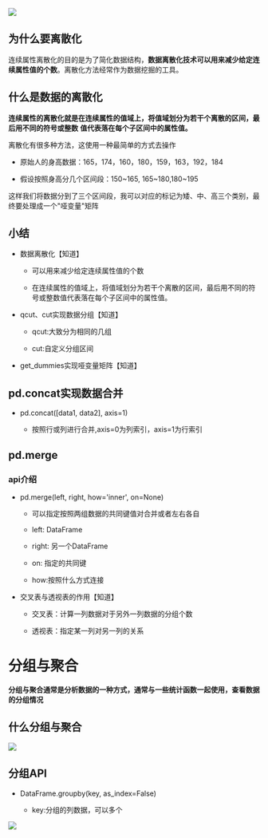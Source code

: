 ![](https://gitee.com/hxc8/images1/raw/master/img/202407172145140.jpg)

## 为什么要离散化

连续属性离散化的目的是为了简化数据结构，**数据离散化技术可以用来减少给定连续属性值的个数**。离散化方法经常作为数据挖掘的工具。

## 什么是数据的离散化

**连续属性的离散化就是在连续属性的值域上，将值域划分为若干个离散的区间，最后用不同的符号或整数** **值代表落在每个子区间中的属性值。**

离散化有很多种方法，这使用一种最简单的方式去操作

- 原始人的身高数据：165，174，160，180，159，163，192，184

- 假设按照身高分几个区间段：150~165, 165~180,180~195

这样我们将数据分到了三个区间段，我可以对应的标记为矮、中、高三个类别，最终要处理成一个"哑变量"矩阵

## 小结

- 数据离散化【知道】

	- 可以用来减少给定连续属性值的个数

	- 在连续属性的值域上，将值域划分为若干个离散的区间，最后用不同的符号或整数值代表落在每个子区间中的属性值。

- qcut、cut实现数据分组【知道】

	- qcut:大致分为相同的几组

	- cut:自定义分组区间

- get_dummies实现哑变量矩阵【知道】

## pd.concat实现数据合并

- pd.concat([data1, data2], axis=1)

	- 按照行或列进行合并,axis=0为列索引，axis=1为行索引

## pd.merge

### api介绍

- pd.merge(left, right, how='inner', on=None)

	- 可以指定按照两组数据的共同键值对合并或者左右各自

	- left: DataFrame

	- right: 另一个DataFrame

	- on: 指定的共同键

	- how:按照什么方式连接

- 交叉表与透视表的作用【知道】

	- 交叉表：计算一列数据对于另外一列数据的分组个数

	- 透视表：指定某一列对另一列的关系

# 分组与聚合

**分组与聚合通常是分析数据的一种方式，通常与一些统计函数一起使用，查看数据的分组情况**

## 什么分组与聚合

![](https://gitee.com/hxc8/images1/raw/master/img/202407172145211.jpg)

## 分组API

- DataFrame.groupby(key, as_index=False)

	- key:分组的列数据，可以多个

![](https://gitee.com/hxc8/images1/raw/master/img/202407172145662.jpg)